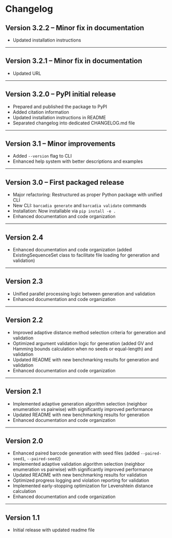 # Changelog

## Version 3.2.2 – Minor fix in documentation
- Updated installation instructions

---

## Version 3.2.1 – Minor fix in documentation
- Updated URL

---

## Version 3.2.0 – PyPI initial release
- Prepared and published the package to PyPI
- Added citation information
- Updated installation instructions in README
- Separated changelog into dedicated CHANGELOG.md file

---

## Version 3.1 – Minor improvements
- Added `--version` flag to CLI
- Enhanced help system with better descriptions and examples

---

## Version 3.0 – First packaged release
- Major refactoring: Restructured as proper Python package with unified CLI
- New CLI: `barcadia generate` and `barcadia validate` commands
- Installation: Now installable via `pip install -e .`
- Enhanced documentation and code organization

---

## Version 2.4
- Enhanced documentation and code organization (added ExistingSequenceSet class to facilitate file loading for generation and validation)

---

## Version 2.3
- Unified parallel processing logic between generation and validation
- Enhanced documentation and code organization

---

## Version 2.2
- Improved adaptive distance method selection criteria for generation and validation
- Optimized argument validation logic for generation (added GV and Hamming bounds calculation when no seeds or equal-length) and validation
- Updated README with new benchmarking results for generation and validation
- Enhanced documentation and code organization

---

## Version 2.1
- Implemented adaptive generation algorithm selection (neighbor enumeration vs pairwise) with significantly improved performance
- Updated README with new benchmarking results for generation
- Enhanced documentation and code organization

---

## Version 2.0
- Enhanced paired barcode generation with seed files (added `--paired-seed1`, `--paired-seed2`)
- Implemented adaptive validation algorithm selection (neighbor enumeration vs pairwise) with significantly improved performance
- Updated README with new benchmarking results for validation
- Optimized progress logging and violation reporting for validation
- Implemented early-stopping optimization for Levenshtein distance calculation
- Enhanced documentation and code organization

---

## Version 1.1
- Initial release with updated readme file
